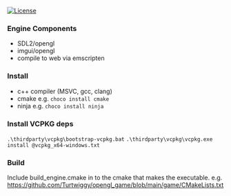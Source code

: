 [![License](https://img.shields.io/badge/License-Apache%202.0-blue.svg)](https://opensource.org/licenses/Apache-2.0)

### Engine Components

- SDL2/opengl
- imgui/opengl
- compile to web via emscripten

### Install

- c++ compiler (MSVC, gcc, clang)
- cmake e.g. `choco install cmake`
- ninja e.g. `choco install ninja`

### Install VCPKG deps

`.\thirdparty\vcpkg\bootstrap-vcpkg.bat`
`.\thirdparty\vcpkg\vcpkg.exe install @vcpkg_x64-windows.txt`

### Build

Include build_engine.cmake in to the cmake that makes the executable.
e.g. https://github.com/Turtwiggy/opengl_game/blob/main/game/CMakeLists.txt
